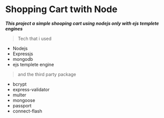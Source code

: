 # Shopping Cart twith Node

***This project a simple shooping cart using nodejs only with ejs templete engines***
> Tech that i used 

  - Nodejs
  - Expressjs
  - mongodb
  - ejs templete engine

> and the third party package

  - bcrypt
  - express-validator
  - multer
  - mongoose
  - passport
  - connect-flash
